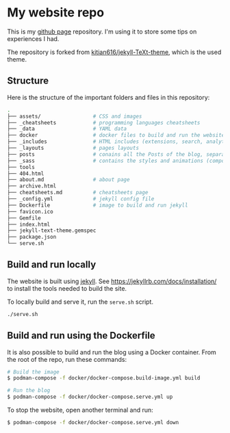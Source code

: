 # My website repo

This is my [github page](https://joachimburket.github.io) repository. I'm using it to store some tips on experiences I had.

The repository is forked from [kitian616/jekyll-TeXt-theme](https://github.com/kitian616/jekyll-TeXt-theme), which is the used theme.

## Structure

Here is the structure of the important folders and files in this repository:

```bash
.
├── assets/                 # CSS and images
├── _cheatsheets            # programming languages cheatsheets
├── _data                   # YAML data
├── docker                  # docker files to build and run the website
├── _includes               # HTML includes (extensions, search, analytics, comments, sharing, etc..)
├── _layouts                # pages layouts
├── posts                   # conains all the Posts of the blog, separated in subfolders (themes)
├── _sass                   # contains the styles and animations (components, themes, code highlights)
├── tools
├── 404.html
├── about.md                # about page
├── archive.html
├── cheatsheets.md          # cheatsheets page
├── _config.yml             # jekyll config file
├── Dockerfile              # image to build and run jekyll
├── favicon.ico
├── Gemfile
├── index.html
├── jekyll-text-theme.gemspec
├── package.json
└── serve.sh
```

## Build and run locally

The website is built using [jekyll](https://jekyllrb.com/). See https://jekyllrb.com/docs/installation/ to install the tools needed to build the site.

To locally build and serve it, run the `serve.sh` script. 

```bash
./serve.sh
```

## Build and run using the Dockerfile

It is also possible to build and run the blog using a Docker container. From the root of the repo, run these commands:

```bash
# Build the image
$ podman-compose -f docker/docker-compose.build-image.yml build

# Run the blog
$ podman-compose -f docker/docker-compose.serve.yml up
```

To stop the website, open another terminal and run:

```bash
$ podman-compose -f docker/docker-compose.serve.yml down
```
